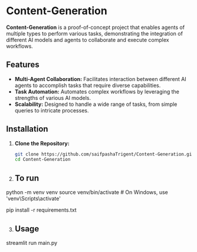 # Content-Generation

**Content-Generation** is a proof-of-concept project that enables agents of multiple types to perform various tasks, demonstrating the integration of different AI models and agents to collaborate and execute complex workflows.

## Features

- **Multi-Agent Collaboration:** Facilitates interaction between different AI agents to accomplish tasks that require diverse capabilities.
- **Task Automation:** Automates complex workflows by leveraging the strengths of various AI models.
- **Scalability:** Designed to handle a wide range of tasks, from simple queries to intricate processes.

## Installation

1. **Clone the Repository:**

   ```bash
   git clone https://github.com/saifpashaTrigent/Content-Generation.git
   cd Content-Generation
   ```


2. ## To run
python -m venv venv
source venv/bin/activate  # On Windows, use 'venv\Scripts\activate'

pip install -r requirements.txt


3. ## Usage
streamlit run main.py

